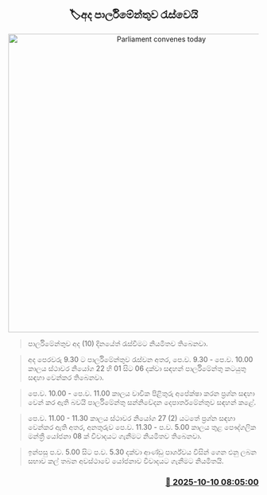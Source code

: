 <p align='center'><b><h2 align='center' title='Parliament convenes today'>🏷අද පාර්ලිමේන්තුව රැස්වෙයි</h2></b></p>
<p align='center'><img src='https://helakuru.sgp1.cdn.digitaloceanspaces.com/esana/images/lib/parliment-new-01[1].jpg' width='600' alt='Parliament convenes today'></p>

> පාර්ලිමේන්තුව අද (10) දිනයේත් රැස්වීමට නියමිතව තිබෙනවා.

> අද පෙරවරු 9.30 ට පාර්ලිමේන්තුව රැස්වන අතර, පෙ.ව. 9.30 - පෙ.ව. 10.00 කාලය ස්ථාවර නියෝග 22 හි 01 සිට 06 දක්වා සඳහන් පාර්ලිමේන්තු කටයුතු සඳහා වෙන්කර තිබෙනවා.

> පෙ.ව. 10.00 - පෙ.ව. 11.00 කාලය වාචික පිළිතුරු අපේක්ෂා කරන ප්‍රශ්න සඳහා වෙන් කර ඇති බවයි පාර්ලිමේන්තු සන්නිවේදන දෙපාර්තමේන්තුව සඳහන් කළේ.

> පෙ.ව. 11.00 - 11.30 කාලය ස්ථාවර නියෝග 27 (2) යටතේ ප්‍රශ්න සඳහා වෙන්කර ඇති අතර, අනතුරුව පෙ.ව. 11.30 - ප.ව. 5.00 කාලය තුළ පෞද්ගලික මන්ත්‍රී යෝජනා 08 ක් විවාදයට ගැනීමට නියමිතව තිබෙනවා.

> ඉන්පසු ප.ව. 5.00 සිට ප.ව. 5.30 දක්වා ආණ්ඩු පාර්ශ්වය විසින් ගෙන එනු ලබන සභාව කල් තබන අවස්ථාවේ යෝජනාව විවාදයට ගැනීමට නියමිතයි.



<h3 align='right'><a href='https://www.helakuru.lk/esana/p/114358/'>📅 2025-10-10 08:05:00</a></h3>
